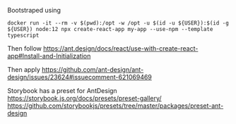 Bootstraped using

    docker run -it --rm -v $(pwd):/opt -w /opt -u $(id -u ${USER}):$(id -g ${USER}) node:12 npx create-react-app my-app --use-npm --template typescript

Then follow https://ant.design/docs/react/use-with-create-react-app#Install-and-Initialization

Then apply https://github.com/ant-design/ant-design/issues/23624#issuecomment-621069469

Storybook has a preset for AntDesign https://storybook.js.org/docs/presets/preset-gallery/
https://github.com/storybookjs/presets/tree/master/packages/preset-ant-design
